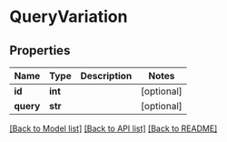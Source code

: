 # QueryVariation

## Properties
Name | Type | Description | Notes
------------ | ------------- | ------------- | -------------
**id** | **int** |  | [optional] 
**query** | **str** |  | [optional] 

[[Back to Model list]](../README.md#documentation-for-models) [[Back to API list]](../README.md#documentation-for-api-endpoints) [[Back to README]](../README.md)


